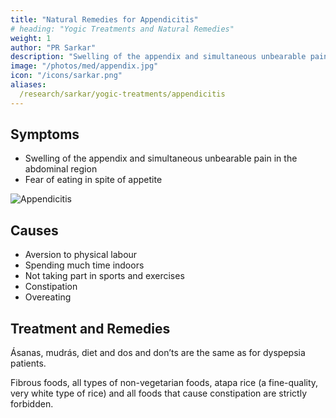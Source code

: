```yaml
---
title: "Natural Remedies for Appendicitis"
# heading: "Yogic Treatments and Natural Remedies"
weight: 1
author: "PR Sarkar"
description: "Swelling of the appendix and simultaneous unbearable pain in the abdominal region; fear of eating in spite of appetite or desire for food"
image: "/photos/med/appendix.jpg"
icon: "/icons/sarkar.png"
aliases:
  /research/sarkar/yogic-treatments/appendicitis
---
```



## Symptoms

- Swelling of the appendix and simultaneous unbearable pain in the abdominal region
- Fear of eating in spite of appetite

![Appendicitis](/photos/med/appendix.jpg)


## Causes

- Aversion to physical labour
- Spending much time indoors
- Not taking part in sports and exercises
- Constipation
- Overeating


## Treatment and Remedies

Ásanas, mudrás, diet and dos and don’ts are the same as for dyspepsia patients. 

Fibrous foods, all types of non-vegetarian foods, atapa rice (a fine-quality, very white type of rice) and all foods that cause constipation are strictly forbidden.


